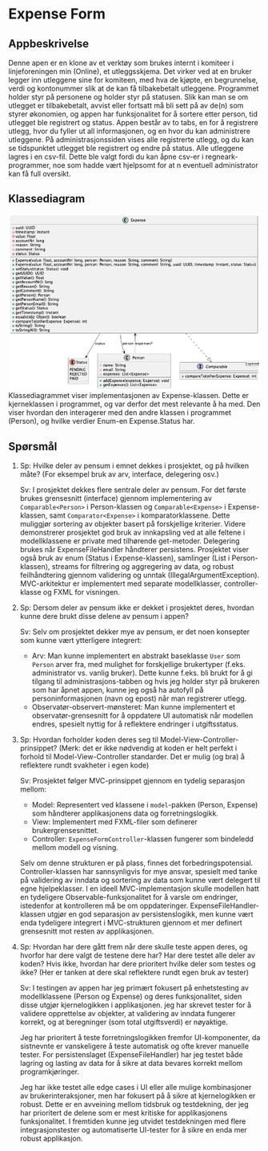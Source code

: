 # Expense Form
## Appbeskrivelse
Denne apen er en klone av et verktøy som brukes internt i komiteer i linjeforeningen min (Online), et utleggsskjema. Det virker ved at en bruker legger inn utleggene sine for komiteen, med hva de kjøpte, en begrunnelse, verdi og kontonummer slik at de kan få tilbakebetalt utleggene. Programmet holder styr på personene og holder styr på statusen. Slik kan man se om utlegget er tilbakebetalt, avvist eller fortsatt må bli sett på av de(n) som styrer økonomien, og appen har funksjonalitet for å sortere etter person, tid utlegget ble registrert og status. Appen består av to tabs, en for å registrere utlegg, hvor du fyller ut all informasjonen, og en hvor du kan administrere utleggene. På administrasjonssiden vises alle registrerte utlegg, og du kan se tidspunktet utlegget ble registrert og endre på status. Alle utleggene lagres i en csv-fil. Dette ble valgt fordi du kan åpne csv-er i regneark-programmer, noe som hadde vært hjelpsomt for at n eventuell administrator kan få full oversikt.

## Klassediagram
![Klassediagram](ExpenseClassDiagram.png)
Klassediagrammet viser implementasjonen av Expense-klassen. Dette er kjerneklassen i programmet, og var derfor det mest relevante å ha med. Den viser hvordan den interagerer med den andre klassen i programmet (Person), og hvilke verdier Enum-en Expense.Status har.

## Spørsmål
1. Sp: Hvilke deler av pensum i emnet dekkes i prosjektet, og på hvilken måte? (For eksempel bruk av arv, interface, delegering osv.)

	Sv: I prosjektet dekkes flere sentrale deler av pensum. For det første brukes grensesnitt (interface) gjennom implementering av `Comparable<Person>` i Person-klassen og `Comparable<Expense>` i Expense-klassen, samt `Comparator<Expense>` i komparatorklassene. Dette muliggjør sortering av objekter basert på forskjellige kriterier. Videre demonstrerer prosjektet god bruk av innkapsling ved at alle feltene i modellklassene er private med tilhørende get-metoder. Delegering brukes når ExpenseFileHandler håndterer persistens. Prosjektet viser også bruk av enum (Status i Expense-klassen), samlinger (List<Expense> i Person-klassen), streams for filtrering og aggregering av data, og robust feilhåndtering gjennom validering og unntak (IllegalArgumentException). MVC-arkitektur er implementert med separate modellklasser, controller-klasse og FXML for visningen.

2. Sp: Dersom deler av pensum ikke er dekket i prosjektet deres, hvordan kunne dere brukt disse delene av pensum i appen?

	Sv: Selv om prosjektet dekker mye av pensum, er det noen konsepter som kunne vært ytterligere integrert:
	- Arv: Man kunne implementert en abstrakt baseklasse `User` som `Person` arver fra, med mulighet for forskjellige brukertyper (f.eks. administrator vs. vanlig bruker). Dette kunne f.eks. bli brukt for å gi tilgang til administrasjons-tabben og hvis jeg holder styr på brukeren som har åpnet appen, kunne jeg også ha autofyll på personinformasjonen (navn og epost) når man registrerer utlegg.
	- Observatør-observert-mønsteret: Man kunne implementert et observatør-grensesnitt for å oppdatere UI automatisk når modellen endres, spesielt nyttig for å reflektere endringer i utgiftsstatus.

3. Sp: Hvordan forholder koden deres seg til Model-View-Controller-prinsippet? (Merk: det er ikke nødvendig at koden er helt perfekt i forhold til Model-View-Controller standarder. Det er mulig (og bra) å reflektere rundt svakheter i egen kode)

	Sv: Prosjektet følger MVC-prinsippet gjennom en tydelig separasjon mellom:
	- Model: Representert ved klassene i `model`-pakken (Person, Expense) som håndterer applikasjonens data og forretningslogikk.
	- View: Implementert med FXML-filer som definerer brukergrensesnittet. 
	- Controller: `ExpenseFormController`-klassen fungerer som bindeledd mellom modell og visning.
   
	Selv om denne strukturen er på plass, finnes det forbedringspotensial. Controller-klassen har sannsynligvis for mye ansvar, spesielt med tanke på validering av inndata og sortering av data som kunne vært delegert til egne hjelpeklasser. I en ideell MVC-implementasjon skulle modellen hatt en tydeligere Observable-funksjonalitet for å varsle om endringer, istedenfor at kontrolleren må be om oppdateringer. ExpenseFileHandler-klassen utgjør en god separasjon av persistenslogikk, men kunne vært enda tydeligere integrert i MVC-strukturen gjennom et mer definert grensesnitt mot resten av applikasjonen.

4. Sp: Hvordan har dere gått frem når dere skulle teste appen deres, og hvorfor har dere valgt de testene dere har? Har dere testet alle deler av koden? Hvis ikke, hvordan har dere prioritert hvilke deler som testes og ikke? (Her er tanken at dere skal reflektere rundt egen bruk av tester)

	Sv: I testingen av appen har jeg primært fokusert på enhetstesting av modellklassene (Person og Expense) og deres funksjonalitet, siden disse utgjør kjernelogikken i applikasjonen. jeg har skrevet tester for å validere opprettelse av objekter, at validering av inndata fungerer korrekt, og at beregninger (som total utgiftsverdi) er nøyaktige. 

	Jeg har prioritert å teste forretningslogikken fremfor UI-komponenter, da sistnevnte er vanskeligere å teste automatisk og ofte krever manuelle tester. For persistenslaget (ExpenseFileHandler) har jeg testet både lagring og lasting av data for å sikre at data bevares korrekt mellom programkjøringer.

	Jeg har ikke testet alle edge cases i UI eller alle mulige kombinasjoner av brukerinteraksjoner, men har fokusert på å sikre at kjernelogikken er robust. Dette er en avveining mellom tidsbruk og testdekning, der jeg har prioritert de delene som er mest kritiske for applikasjonens funksjonalitet. I fremtiden kunne jeg utvidet testdekningen med flere integrasjonstester og automatiserte UI-tester for å sikre en enda mer robust applikasjon.
